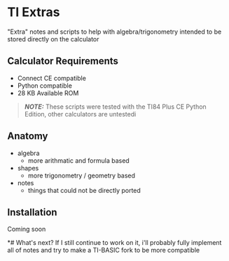 # TI Extras
"Extra" notes and scripts to help with algebra/trigonometry intended to be stored directly on the calculator

## Calculator Requirements
- Connect CE compatible
- Python compatible
- 28 KB Available ROM

> **_NOTE:_** These scripts were tested with the TI84 Plus CE Python Edition, other calculators are untestedi

## Anatomy
- algebra
    - more arithmatic and formula based
- shapes
    - more trigonometry / geometry based
- notes
    - things that could not be directly ported

## Installation
Coming soon

*# What's next?
If I still continue to work on it, i'll probably fully implement all of notes and try to make a TI-BASIC fork to be more compatible
